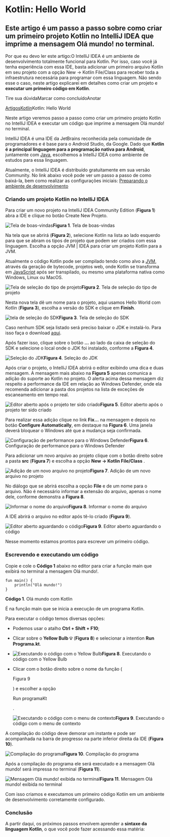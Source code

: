 # Kotlin: Hello World

## Este artigo é um passo a passo sobre como criar um primeiro projeto Kotlin no IntelliJ IDEA que imprime a mensagem Olá mundo! no terminal.

Por que eu devo ler este artigo:O IntelliJ IDEA é um ambiente de desenvolvimento totalmente funcional para Kotlin. Por isso, caso você já tenha experiência com essa IDE, basta adicionar um primeiro arquivo Kotlin em seu projeto com a opção New → Kotlin File/Class para receber toda a infraestrutura necessária para programar com essa linguagem. Não sendo esse o caso, neste artigo explicarei em detalhes como criar um projeto e **executar um primeiro código em Kotlin**.

Tire sua dúvidaMarcar como concluídoAnotar

[Artigos](https://www.devmedia.com.br/artigos/)[Kotlin](https://www.devmedia.com.br/artigos/kotlin)Kotlin: Hello World

Neste artigo veremos passo a passo como criar um primeiro projeto Kotlin no IntelliJ IDEA e executar um código que imprime a mensagem Olá mundo! no terminal.

IntelliJ IDEA é uma IDE da JetBrains reconhecida pela comunidade de programadores e é base para o Android Studio, da Google. Dado que **Kotlin é a principal linguagem para a programação nativa para Android**, juntamente com [Java](https://www.devmedia.com.br/guia/linguagem-java/38169), escolhemos a IntelliJ IDEA como ambiente de estudos para essa linguagem.

Atualmente, o IntelliJ IDEA é distribuído gratuitamente em sua versão Community. No link abaixo você pode ver um passo a passo de como baixá-la, bem como realizar as configurações iniciais:
[Preparando o ambiente de desenvolvimento](https://www.devmedia.com.br/curso/linguagem-java-hello-word/367)

### Criando um projeto Kotlin no IntelliJ IDEA

Para criar um novo projeto na IntelliJ IDEA Community Edition (**Figura 1**) abra a IDE e clique no botão Create New Projeto.

![Tela de boas-vindas](https://www.devmedia.com.br/arquivos/Artigos/40670/fig1.png)**Figura 1**. Tela de boas-vindas

Na tela que se abrirá (**Figura 2**), selecione Kotlin na lista ao lado esquerdo para que se abram os tipos de projeto que podem ser criados com essa linguagem. Escolha a opção JVM | IDEA para criar um projeto Kotlin para a JVM.

Atualmente o código Kotlin pode ser compilado tendo como alvo a [JVM](https://www.devmedia.com.br/introducao-ao-java-virtual-machine-jvm/27624), através da geração de bytecode, projetos web, onde Kotlin se transforma em [JavaScript](https://www.devmedia.com.br/guia/javascript/34372) após ser transpilado, ou mesmo uma plataforma nativa como Windows, Linux ou MacOS.

![Tela de seleção do tipo de projeto](https://www.devmedia.com.br/arquivos/Artigos/40670/fig2.png)**Figura 2**. Tela de seleção do tipo de projeto

Nesta nova tela dê um nome para o projeto, aqui usamos Hello World com Kotlin (**Figura 3**), escolha a versão do SDK e clique em **Finish**.

![tela de seleção do SDK](https://www.devmedia.com.br/arquivos/Artigos/40670/fig3.png)**Figura 3**. Tela de seleção do SDK

Caso nenhum SDK seja listado será preciso baixar o JDK e instalá-lo. Para isso faça o download [aqui](https://www.oracle.com/technetwork/java/javase/downloads/jdk13-downloads-5672538.html).

Após fazer isso, clique sobre o botão **…** ao lado da caixa de seleção do SDK e selecione o local onde o JDK foi instalado, conforme a **Figura 4**.

![Seleção do JDK](https://www.devmedia.com.br/arquivos/Artigos/40670/image4.png)**Figura 4**. Seleção do JDK

Após criar o projeto, o IntelliJ IDEA abrirá o editor exibindo uma dica e duas mensagem. A mensagem mais abaixo na **Figura 5** apenas comunica a adição do suporte ao Kotlin no projeto. O alerta acima dessa mensagem diz respeito a performance da IDE em relação ao Windows Defender, onde ela recomenda adicionar a pasta dos projetos na lista de exceções de escaneamento em tempo real.

![Editor aberto após o projeto ter sido criado](https://www.devmedia.com.br/arquivos/Artigos/40670/fig4.png)**Figura 5**. Editor aberto após o projeto ter sido criado

Para realizar essa adição clique no link **Fix…** na mensagem e depois no botão **Configure Automatically**, em destaque na **Figura 6**. Uma janela deverá bloquear o Windows até que a mudança seja confirmada.

![Configuração de performance para o Windows Defender](https://www.devmedia.com.br/arquivos/Artigos/40670/fig5.png)**Figura 6**. Configuração de performance para o Windows Defender

Para adicionar um novo arquivo ao projeto clique com o botão direito sobre a pasta **src** (**Figura 7**) e escolha a opção **New → Kotlin File/Class** .

![Adição de um novo arquivo no projeto](https://www.devmedia.com.br/arquivos/Artigos/40670/fig6.png)**Figura 7**. Adição de um novo arquivo no projeto

No diálogo que se abrirá escolha a opção **File** e de um nome para o arquivo. Não é necessário informar a extensão do arquivo, apenas o nome dele, conforme demonstra a **Figura 8**.

![Informar o nome do arquivo](https://www.devmedia.com.br/arquivos/Artigos/40670/fig7.png)**Figura 8**. Informar o nome do arquivo

A IDE abrirá o arquivo no editor após tê-lo criado (**Figura 9**).

![Editor aberto aguardando o código](https://www.devmedia.com.br/arquivos/Artigos/40670/fig8.png)**Figura 9**. Editor aberto aguardando o código

Nesse momento estamos prontos para escrever um primeiro código.

### Escrevendo e executando um código

Copie e cole o **Código 1** abaixo no editor para criar a função main que exibirá no terminal a mensagem Olá mundo!.

```
fun main() {
    println("Olá mundo!")
}
```

**Código 1**. Olá mundo com Kotlin

É na função main que se inicia a execução de um programa Kotlin.

Para executar o código temos diversas opções:

- Podemos usar o atalho **Ctrl + Shift + F10**;

- Clicar sobre o **Yellow Bulb 💡** (**Figura 8**) e selecionar a intention **Run Programa.kt**.

- ![Executando o código com o Yellow Bulb](https://www.devmedia.com.br/arquivos/Artigos/40670/fig9.png)**Figura 8**. Executando o código com o Yellow Bulb

- Clicar com o botão direito sobre o nome da função (

  Figura 9

  ) e escolher a opção

   

  Run programaKt

  .

  ![Executando o código com o menu de contexto](https://www.devmedia.com.br/arquivos/Artigos/40670/fig10.png)**Figura 9**. Executando o código com o menu de contexto

A compilação do código deve demorar um instante e pode ser acompanhada na barra de progresso na parte inferior direita da IDE (**Figura 10**).

![Compilação do programa](https://www.devmedia.com.br/arquivos/Artigos/40670/fig11.png)**Figura 10**. Compilação do programa

Após a compilação do programa ele será executado e a mensagem Olá mundo! será impressa no terminal (**Figura 11**).

![Mensagem Olá mundo! exibida no terminal](https://www.devmedia.com.br/arquivos/Artigos/40670/fig12.png)**Figura 11**. Mensagem Olá mundo! exibida no terminal

Com isso criamos e executamos um primeiro código Kotlin em um ambiente de desenvolvimento corretamente configurado.

### Conclusão

A partir daqui, os próximos passos envolvem aprender a **sintaxe da linguagem Kotlin**, o que você pode fazer acessando essa matéria: